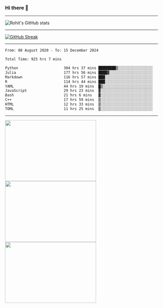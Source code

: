 ### Hi there 👋

<hr/>

![Rohit's GitHub stats](https://github-readme-stats.vercel.app/api?username=RohitRathore1&show_icons=true&theme=transparent)

<hr/>

[![GitHub Streak](http://github-readme-streak-stats.herokuapp.com?user=RohitRathore1&theme=dark&mode=weekly)](https://git.io/streak-stats)

<hr/>

<!--START_SECTION:waka-->

```txt
From: 08 August 2020 - To: 15 December 2024

Total Time: 925 hrs 7 mins

Python                     304 hrs 37 mins ████████▒░░░░░░░░░░░░░░░░   32.93 %
Julia                      177 hrs 56 mins ████▓░░░░░░░░░░░░░░░░░░░░   19.23 %
Markdown                   116 hrs 57 mins ███░░░░░░░░░░░░░░░░░░░░░░   12.64 %
R                          114 hrs 44 mins ███░░░░░░░░░░░░░░░░░░░░░░   12.40 %
YAML                       44 hrs 19 mins  █▒░░░░░░░░░░░░░░░░░░░░░░░   04.79 %
JavaScript                 29 hrs 23 mins  ▓░░░░░░░░░░░░░░░░░░░░░░░░   03.18 %
Bash                       21 hrs 6 mins   ▓░░░░░░░░░░░░░░░░░░░░░░░░   02.28 %
C++                        17 hrs 59 mins  ▒░░░░░░░░░░░░░░░░░░░░░░░░   01.94 %
HTML                       12 hrs 33 mins  ▒░░░░░░░░░░░░░░░░░░░░░░░░   01.36 %
TOML                       11 hrs 25 mins  ▒░░░░░░░░░░░░░░░░░░░░░░░░   01.24 %
```

<!--END_SECTION:waka-->

<hr/>

<p>
  <img src="https://wakatime.com/share/@TeAmp0is0N/0205e68a-e5ed-48bf-b870-3c94c1fa77d3.svg" width="300" height="200">
  <img src="https://wakatime.com/share/@TeAmp0is0N/3935ee43-08a3-493e-8b95-60c1f9204b15.svg" width="300" height="200">
  <img src="https://wakatime.com/share/@TeAmp0is0N/8717aacc-7340-44e0-abb1-987dc9823fcd.svg" width="300" height="200">
</p>




